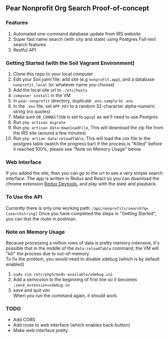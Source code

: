 ## Pear Nonprofit Org Search Proof-of-concept

### Features
1. Automated one-command database update from IRS website
2. Super fast name search (with city and state) using Postgres Full-text search features
3. Restful API

### Getting Started (with the Soil Vagrant Environment)
1. Clone this repo to your local computer
2. Edit your Soil.yaml file: add site (e.g `nonprofit.app`), and a database `nonprofit_local` (or whatever name you choose)
3. Add the local site url to `./etc/hosts`
4. `composer install` in the VM
5. In `pear-nonprofit` directory, duplicate `.env.sample` to `.env`
6. In the `.env` file, set `APP_KEY` to a random 32-character alpha-numeric string (no quotes)
7. Make sure `DB_CONNECTION` is set to `pgsql` as we'll need to use Postgres
8. Run `php artisan migrate`
9. Run `php artisan data:downloadFile`, This will download the zip file from the IRS site (around a few minutes)
10. Run `php artian data:reloadTable`, This will load the csv file to the postgres table (watch the progress bar) if the process is "Killed" before it reached 100%, please see "Note on Memory Usage" below.

### Web Interface
If you added the site, then you can go to the url to see a very simple search interface.
The app is written in Redux and React so you can download the chrome extension [Redux Devtools](https://chrome.google.com/webstore/detail/redux-devtools/lmhkpmbekcpmknklioeibfkpmmfibljd), and play with the state and playback.

### To Use the API
Currently there is only one working path: `/api/nonprofits/search?q=[searchstring]`
Once you have completed the steps in "Getting Started", you can test the route in postman.

### Note on Memory Usage  
Because processing a million rows of data is pretty memory-intensive, it's possible that in the middle of the `data:reloadTable` command, the VM will "kill" the process due to out-of-memory.  
To fix the problem, you would need to disable xdebug (which is by default enabled)  
1. `sudo vim /etc/php5/mods-available/xdebug.ini`  
2. Add a semicolon to the beginning of first line so it becomes `;zend_extension=xdebug.so`  
3. save and quit vim  
When you run the command again, it should work.

### TODO
* Add CORS
* Add route to web interface (which enables back-button)
* Make web interface pretty
